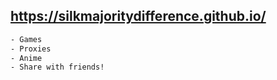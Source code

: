## https://silkmajoritydifference.github.io/

```bash
- Games
- Proxies
- Anime
- Share with friends!
```
